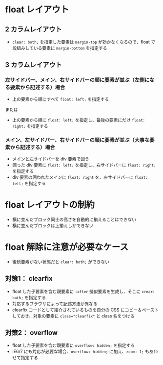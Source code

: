 # float レイアウト
## 2 カラムレイアウト
- `clear: both;` を指定した要素は `margin-top` が効かなくなるので、float で段組みしている要素に `margin-bottom` を指定する

## 3 カラムレイアウト
### 左サイドバー、メイン、右サイドバーの順に要素が並ぶ（左側になる要素から記述する）場合
- 上の要素から順にすべて `float: left;` を指定する

または

- 上の要素から順に `float: left;` を指定し、最後の要素にだけ `float: right;` を指定する

### メイン、左サイドバー、右サイドバーの順に要素が並ぶ（大事な要素から記述する）場合
- メインと左サイドバーを div 要素で囲う
- 囲った div 要素に `float: left;` を指定し、右サイドバーに `float: right;` を指定する
- div 要素の囲われたメインに `float: right` を、左サイドバーに `float: left;` を指定する

# float レイアウトの制約
- 横に並んだブロック同士の高さを自動的に揃えることはできない
- 横に並んだブロックは上揃えしかできない

# float 解除に注意が必要なケース
- 後続要素がない状態だと `clear: both;` ができない

## 対策1： clearfix
- float した子要素を含む親要素に `:after` 擬似要素を生成し、そこに `crear: both;` を指定する
- 対応するブラウザによって記述方法が異なる
- clearfix コードとして紹介されているものを自分の CSS にコピー＆ペーストしておき、対象の要素に `class="clearfix"` と class 名をつける

## 対策2： overflow
- float した子要素を含む親要素に `overflow: hidden;` を指定する
- IE6/7 にも対応が必要な場合、`overflow: hidden;` に加え、`zoom: 1;` もあわせて指定する
